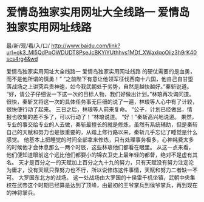 # 爱情岛独家实用网址大全线路一 爱情岛独家实用网址线路

最/新/观/看/入/口/ http://www.baidu.com/link?url=ok3_Ml5QdPpOWDUDT8PseJcBKYiYUthhvs1MDf_XWaxIqoOiiz3h9rK40scs4rg4&wd

爱情岛独家实用网址大全线路一 爱情岛独家实用网址线路
的硬仗需要的是血勇，而不是他所谓的慎勇！”
    “之前陛下有意让他领军征伐西南十六国，他自己自甘堕落战场之上讲究兵贵神速，如今我武朝处于劣势，自然是越快越好。”秦斩说道。
    “好，请公子仔细说一下这一次的目标人物，我们好做出计划。”林琅再次询问道。
    很快，秦斩又将这一次的具体任务事无巨细的说了一遍，林琅等人心中有了计较，很快便行动了起来。
    三日之后，林琅等人前来复命。
    “公子，计划已经做出，情报也收集的差不多了，可以行动了！”林琅说道。
    “好！”秦斩高兴地说道。
    果然，专业的事交给专业的人去做，秦斩最擅长的就是修炼，虽然有系统辅助，但是秦斩自己的天赋和努力也是很重要的，从踏上修行路以来，秦斩几乎忘记了睡觉是什么感觉。
    他基本上把睡觉的时间全部拿来修炼，只有处理事务极多，心神耗费太多的时候他才会休息那么一两个时辰，这些林琅他们都看在眼里。
    从这一点来看，他们便知道眼前这个远比他们都要小的锦衣卫史上最年轻的都督，绝对不是虚有其名。
    天才是百分之一的天赋加上百分之九十九的努力，只有天赋没有努力注定沦为庸才，没有天赋只靠努力也不行，所以说修炼这件事情，天赋和努力二者缺一不可。
    大罗国东北方的战场。
    这一处战场由大罗国的十侯雷千机坐镇，武朝中央集权在武帝这个时期已经算是达到了顶峰，由最初的王爷掌兵到侯爷掌兵，再到现在的神将掌兵。
